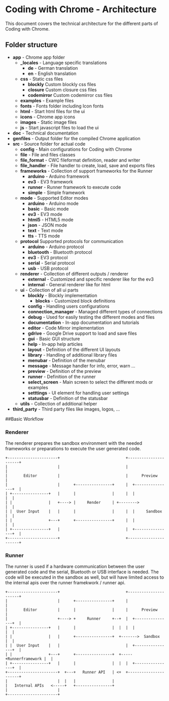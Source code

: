 Coding with Chrome - Architecture
=================================

This document covers the technical architecture for the different parts of
Coding with Chrome.

## Folder structure

* **app** - Chrome app folder
  * **_locales** - Language specific translations
    * **de** - German translation
    * **en** - English translation
  * **css** - Static css files
    * **blockly** Custom blockly css files
    * **closure** Custom closure css files
    * **codemirror** Custom codemirror css files
  * **examples** - Example files
  * **fonts** - Fonts folder including Icon fonts
  * **html** - Start html files for the ui
  * **icons** - Chrome app icons
  * **images** - Static image files
  * **js** - Start javascript files to load the ui
* **doc** - Technical documentation
* **genfiles** - Output folder for the compiled Chrome application
* **src** - Source folder for actual code
  * **config** - Main configurations for Coding with Chrome
  * **file** - File and files classes
  * **file_format** - CWC fileformat definition, reader and writer
  * **file_handler** - File handler to create, load, save and exports files
  * **frameworks** - Collection of support frameworks for the Runner
    * **arduino** - Arduino framework
    * **ev3** - EV3 framework
    * **runner** - Runner framework to execute code
    * **simple** - Simple framework
  * **mode** - Supported Editor modes
    * **arduino** - Arduino mode
    * **basic** - Basic mode
    * **ev3** - EV3 mode
    * **html5** - HTML5 mode
    * **json** - JSON mode
    * **text** - Text mode
    * **tts** - TTS mode
  * **protocol** Supported protocols for communication
    * **arduino** - Arduino protocol
    * **bluetooth** - Bluetooth protocol
    * **ev3** - EV3 protocol
    * **serial** - Serial protocol
    * **usb** - USB protocol
  * **renderer** - Collection of different outputs / renderer
    * **external** - Customized and specific renderer like for the ev3
    * **internal** - General renderer like for html
  * **ui** - Collection of all ui parts
    * **blockly** - Blockly implementation
      * **blocks** - Customized block definitions
    * **config** - Handling users configurations
    * **connection_manager** - Managed different types of connections
    * **debug** - Used for easily testing the different modes and files
    * **documentation** - In-app documentation and tutorials
    * **editor** - Code Mirror implementation
    * **gdrive** - Google Drive support to load and save files
    * **gui** - Basic GUI structure
    * **help** - In-app help articles
    * **layout** - Definition of the different UI layouts
    * **library** - Handling of additional library files
    * **menubar** - Definition of the menubar
    * **message** - Message handler for info, error, warn …
    * **preview** - Definition of the preview
    * **runner** - Definition of the runner
    * **select_screen** - Main screen to select the different mods or examples
    * **setttings** - UI element for handling user settings
    * **statusbar** - Definition of the statusbar
  * **utils** - Collection of additional helper
* **third_party** - Third party files like images, logos, …


##Basic Workflow

### Renderer
The renderer prepares the sandbox environment with the needed frameworks or
preparations to execute the user generated code.
```
+----------------------+                             +----------------------+
|                      |                             |                      |
|       Editor         |                             |      Preview         |
|                      |      +----------------+     |  +----------------+  |
| +----------------+   |      |                |     |  |                |  |
| |                |   +----> |     Render     | +-------->              |  |
| |  User Input    |   |      |                |     |  |     Sandbox    |  |
| |                +---+      +----------------+     |  |                |  |
| +----------------+   |                             |  +----------------+  |
+----------------------+                             +----------------------+
```

### Runner
The runner is used if a hardware communication between the user generated code
and the serial, Bluetooth or USB interface is needed.
The code will be executed in the sandbox as well, but will have limited access
to the internal apis over the runner framekwork / runner api.
```
+----------------------+                             +----------------------+
|                      |      +----------------+     |                      |
|       Editor         |      |                |     |      Preview         |
|                      +----> +     Runner     +--+  |  +----------------+  |
| +----------------+   |      |                |  |  |  |                |  |
| |                |   |      +----------------+  +------->  Sandbox     |  |
| |  User Input    |   |                             |  +----------------+  |
| |                +---+      +----------------+  +-----+Runnerframework |  |
| +----------------+   |      |                |  |  |  +----------------+  |
+----------------------+  +---+   Runner API   | <+  +----------------------+
|                      |  |   |                |
|   Internal APIs   <-----+   +----------------+
|                      |
+----------------------+
```
